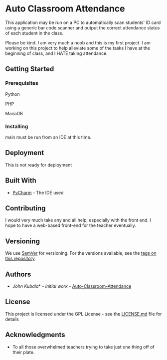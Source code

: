 # Auto Classroom Attendance
This application may be run on a PC to automatically scan students' ID card using a generic bar code scanner and output the correct attendance status of each student in the class.

Please be kind.  I am very much a noob and this is my first project.  I am working on this project to help alleviate some of the tasks I have at the beginning of class, and I HATE taking attendance.


## Getting Started


### Prerequisites

Python

PHP

MariaDB


### Installing

main must be run from an IDE at this time.


## Deployment

This is not ready for deployment

## Built With

* [PyCharm](https://www.jetbrains.com/pycharm/) - The IDE used

## Contributing

I would very much take any and all help, especially with the front end.  I hope to have a web-based front-end for the teacher eventually.

## Versioning

We use [SemVer](http://semver.org/) for versioning. For the versions available, see the [tags on this repository](https://github.com/your/project/tags). 

## Authors

* *John Kubala** - *Initial work* - [Auto-Classroom-Attendance](https://github.com/jkubala4454)

## License

This project is licensed under the GPL License - see the [LICENSE.md](LICENSE.md) file for details

## Acknowledgments

* To all those overwhelmed teachers trying to take just one thing off of their plate.


